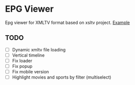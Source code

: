 # EPG Viewer

Epg viewer for XMLTV format based on xsltv project.
[Example][example]

## TODO

- [ ] Dynamic xmltv file loading
- [ ] Vertical timeline
- [ ] Fix loader
- [ ] Fix popup
- [ ] Fix mobile version
- [ ] Highlight movies and sports by filter (multiselect)

[example]: https://fazzani.github.io/xsltv/public/
